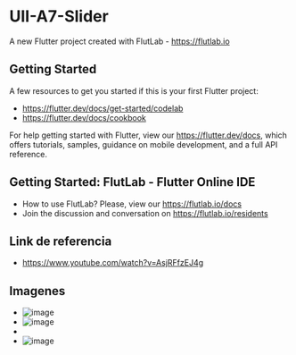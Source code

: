 # UII-A7-Slider

A new Flutter project created with FlutLab - https://flutlab.io

## Getting Started

A few resources to get you started if this is your first Flutter project:

- https://flutter.dev/docs/get-started/codelab
- https://flutter.dev/docs/cookbook

For help getting started with Flutter, view our
https://flutter.dev/docs, which offers tutorials,
samples, guidance on mobile development, and a full API reference.

## Getting Started: FlutLab - Flutter Online IDE

- How to use FlutLab? Please, view our https://flutlab.io/docs
- Join the discussion and conversation on https://flutlab.io/residents

## Link de referencia
- https://www.youtube.com/watch?v=AsjRFfzEJ4g

## Imagenes

- ![image](https://github.com/BeltranJ128/UII-A7-Slider/assets/143763139/fdcc5812-7b63-4e26-aaa2-56cccc73280e)
- ![image](https://github.com/BeltranJ128/UII-A7-Slider/assets/143763139/29d25141-0dcd-4e1d-bbbe-d9128e722fe0)
- 
- ![image](https://github.com/BeltranJ128/UII-A7-Slider/assets/143763139/7171db15-6049-44ce-a7f8-922b2b5933a1)
